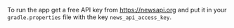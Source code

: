 To run the app get a free API key from https://newsapi.org and put it in your `gradle.properties` file with the key `news_api_access_key`.
